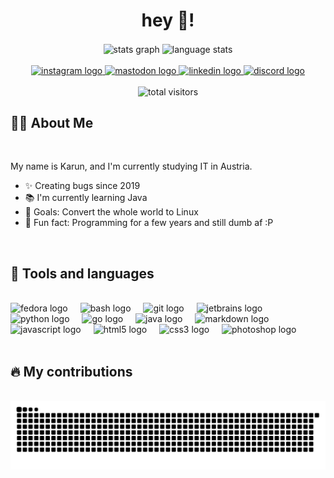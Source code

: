 <h1 align="center">hey 👋!</h1>

<div align="center">
    <picture>
        <source media="(prefers-color-scheme: light)" srcset="https://github-readme-stats-iota-gilt-17.vercel.app/api?username=MrSom3body&hide_title=false&hide_rank=false&show_icons=true&include_all_commits=true&count_private=true&theme=default" height="150" />
        <source media="(prefers-color-scheme: dark)" srcset="https://github-readme-stats-iota-gilt-17.vercel.app/api?username=MrSom3body&hide_title=false&hide_rank=false&show_icons=true&include_all_commits=true&count_private=true&theme=github_dark" height="150" />
        <img align="center" alt="stats graph" src="https://github-readme-stats-iota-gilt-17.vercel.app/api?username=MrSom3body&hide_title=false&hide_rank=false&show_icons=true&include_all_commits=true&count_private=true&theme=default" height="150">
    </picture>
    <picture>
        <source media="(prefers-color-scheme: light)" srcset="https://github-readme-stats-iota-gilt-17.vercel.app/api/top-langs?username=MrSom3body&layout=compact&card_width=320&langs_count=5&theme=default" height="150" />
        <source media="(prefers-color-scheme: dark)" srcset="https://github-readme-stats-iota-gilt-17.vercel.app/api/top-langs?username=MrSom3body&layout=compact&card_width=320&langs_count=5&theme=github_dark" height="150" />
        <img align="center" alt="language stats" src="https://github-readme-stats-iota-gilt-17.vercel.app/api/top-langs?username=MrSom3body&layout=compact&card_width=320&langs_count=5&theme=default" height="150">
    </picture>
</div>

<br>

<div align="center">
    <a href="https://instagram.com/karun.snd" target="_blank">
        <img src="https://img.shields.io/static/v1?message=Instagram&logo=instagram&label=&color=FF0076&logoColor=white&labelColor=&style=for-the-badge" height="35" alt="instagram logo" />
    </a>
        <a href="https://mastodon.social/@mrsomebody" target="_blank">
        <img src="https://img.shields.io/static/v1?message=Mastodon&logo=mastodon&label=&color=6364FF&logoColor=white&labelColor=&style=for-the-badge" height="35" alt="mastodon logo" />
    </a>
    <a href="https://www.linkedin.com/in/karun-sandhu/" target="_blank">
        <img src="https://img.shields.io/static/v1?message=LinkedIn&logo=linkedin&label=&color=0A66C2&logoColor=white&labelColor=&style=for-the-badge" height="35" alt="linkedin logo" />
    </a>
    <a href="https://discord.com/users/598851082902306826" target="_blank">
        <img src="https://img.shields.io/static/v1?message=Discord&logo=discord&label=&color=5865F2&logoColor=white&labelColor=&style=for-the-badge" height="35" alt="discord logo" />
    </a>
</div>

<br>

<div align="center">
    <img src="https://visitor-badge.laobi.icu/badge?page_id=MrSom3body.MrSom3body&" alt="total visitors" />
</div>

<h2>👨‍💻 About Me</h2>

<br>

<p>My name is Karun, and I'm currently studying IT in Austria.</p>
<ul>
    <li>✨ Creating bugs since 2019</li>
    <li>📚 I'm currently learning Java</li>
    <li>🎯 Goals: Convert the whole world to Linux</li>
    <li>🎲 Fun fact: Programming for a few years and still dumb af :P</li>
</ul>

<br>

<h2>🧰 Tools and languages</h2>

<br>

<div align="left">
    <img src="https://cdn.jsdelivr.net/gh/devicons/devicon/icons/fedora/fedora-original.svg" height="40" alt="fedora logo" />
    <img width="12" />
    <img src="https://cdn.jsdelivr.net/gh/devicons/devicon/icons/bash/bash-original.svg" height="40" alt="bash logo" />
    <img width="12" />
    <img src="https://cdn.jsdelivr.net/gh/devicons/devicon/icons/git/git-original.svg" height="40" alt="git logo" />
    <img width="12" />
    <img src="https://cdn.jsdelivr.net/gh/devicons/devicon/icons/jetbrains/jetbrains-original.svg" height="40" alt="jetbrains logo" />
    <img width="12" />
    <img src="https://cdn.jsdelivr.net/gh/devicons/devicon/icons/python/python-original.svg" height="40" alt="python logo" />
    <img width="12" />
    <img src="https://cdn.jsdelivr.net/gh/devicons/devicon/icons/go/go-original.svg" height="40" alt="go logo"  />
    <img width="12" />
    <img src="https://cdn.jsdelivr.net/gh/devicons/devicon/icons/java/java-original.svg" height="40" alt="java logo" />
    <img width="12" />
    <img src="https://cdn.jsdelivr.net/gh/devicons/devicon/icons/markdown/markdown-original.svg" height="40" alt="markdown logo" />
    <img width="12" />
    <img src="https://cdn.jsdelivr.net/gh/devicons/devicon/icons/javascript/javascript-original.svg" height="40" alt="javascript logo" />
    <img width="12" />
    <img src="https://cdn.jsdelivr.net/gh/devicons/devicon/icons/html5/html5-original.svg" height="40" alt="html5 logo" />
    <img width="12" />
    <img src="https://cdn.jsdelivr.net/gh/devicons/devicon/icons/css3/css3-original.svg" height="40" alt="css3 logo" />
    <img width="12" />
    <img src="https://cdn.jsdelivr.net/gh/devicons/devicon/icons/photoshop/photoshop-plain.svg" height="40" alt="photoshop logo" />
</div>

<br>

<h2>🔥 My contributions</h2>

<br>

<div align="center">
    <picture>
        <source media="(prefers-color-scheme: light)" srcset="https://raw.githubusercontent.com/MrSom3body/MrSom3body/output/snake-light.svg" />
        <source media="(prefers-color-scheme: dark)" srcset="https://raw.githubusercontent.com/MrSom3body/MrSom3body/output/snake-dark.svg" />
        <img alt="github contributions with snake animation" src="https://raw.githubusercontent.com/MrSom3body/MrSom3body/output/snake-light.svg" />
    </picture>
</div>
